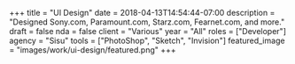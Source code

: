 +++
title = "UI Design"
date = 2018-04-13T14:54:44-07:00
description = "Designed Sony.com, Paramount.com, Starz.com, Fearnet.com, and more."
draft = false
nda = false
client = "Various"
year = "All"
roles = ["Developer"]
agency = "Sisu"
tools = ["PhotoShop", "Sketch", "Invision"]
featured_image = "images/work/ui-design/featured.png"
+++
